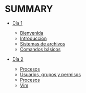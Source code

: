 # SUMMARY

- [Día 1]()
    - [Bienvenida](./dia_1/00_bienvenida.md)
    - [Introduccíon](./dia_1/01_introducción.md)
    - [Sistemas de archivos](./dia_1/02_sistemas_archivos.md)
    - [Comandos básicos](./dia_1/03_comandos_basicos.md)

- [Día 2]()
    - [Procesos ](./dia_2/06_procesos.md)
    - [Usuarios, grupos y permisos](./dia_2/05_usuarios_permisos.md)
    - [Procesos ](./dia_2/06_procesos.md)
    - [Vim](./dia_2/04_vim.md)

<!---
- [Día 3]()
    - [Pipes y filtrado](./dia_3/07_pipes_filtrado.md)
    - [Instalación de paquetes.](./dia_3/08_instalacion.md)

- [Día 4]()
    - [Scripts](./dia_4/09_scripts.md)
    - [Dispositivos](./dia_4/10_dispositivos.md)

- [Día 5]()
    - [Historia](./dia_5/11_historia.md)
    - [Consejos de instalación](./dia_5/12_consejos.md)
    - [Visita]()
--->
